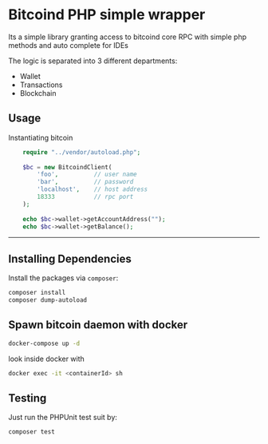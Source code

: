 
# Bitcoind PHP simple wrapper
Its a simple library granting access to bitcoind core RPC with simple php methods and auto complete for IDEs

The logic is separated into 3 different departments:
 - Wallet
 - Transactions
 - Blockchain

## Usage
Instantiating bitcoin
```php
    require "../vendor/autoload.php";
    
    $bc = new BitcoindClient(
        'foo',          // user name
        'bar',          // password
        'localhost',    // host address
        18333           // rpc port
    );
        
    echo $bc->wallet->getAccountAddress("");
    echo $bc->wallet->getBalance();
```

--------------------
## Installing Dependencies
Install the packages via `composer`:
```sh
composer install
composer dump-autoload
```

## Spawn bitcoin daemon with docker
```bash
docker-compose up -d
```
look inside docker with
```bash
docker exec -it <containerId> sh
```

## Testing
Just run the PHPUnit test suit by:
```sh
composer test
```